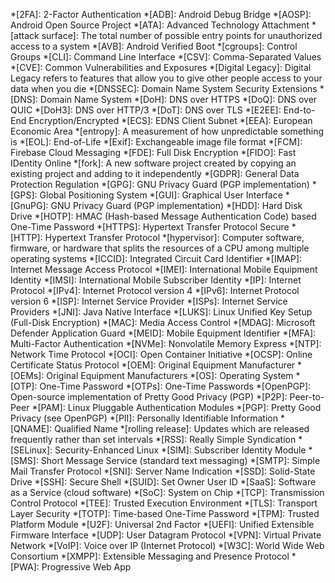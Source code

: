 <!-- markdownlint-disable -->
*[2FA]: 2-Factor Authentication
*[ADB]: Android Debug Bridge
*[AOSP]: Android Open Source Project
*[ATA]: Advanced Technology Attachment
*[attack surface]: The total number of possible entry points for unauthorized access to a system
*[AVB]: Android Verified Boot
*[cgroups]: Control Groups
*[CLI]: Command Line Interface
*[CSV]: Comma-Separated Values
*[CVE]: Common Vulnerabilities and Exposures
*[Digital Legacy]: Digital Legacy refers to features that allow you to give other people access to your data when you die
*[DNSSEC]: Domain Name System Security Extensions
*[DNS]: Domain Name System
*[DoH]: DNS over HTTPS
*[DoQ]: DNS over QUIC
*[DoH3]: DNS over HTTP/3
*[DoT]: DNS over TLS
*[E2EE]: End-to-End Encryption/Encrypted
*[ECS]: EDNS Client Subnet
*[EEA]: European Economic Area
*[entropy]: A measurement of how unpredictable something is
*[EOL]: End-of-Life
*[Exif]: Exchangeable image file format
*[FCM]: Firebase Cloud Messaging
*[FDE]: Full Disk Encryption
*[FIDO]: Fast IDentity Online
*[fork]: A new software project created by copying an existing project and adding to it independently
*[GDPR]: General Data Protection Regulation
*[GPG]: GNU Privacy Guard (PGP implementation)
*[GPS]: Global Positioning System
*[GUI]: Graphical User Interface
*[GnuPG]: GNU Privacy Guard (PGP implementation)
*[HDD]: Hard Disk Drive
*[HOTP]: HMAC (Hash-based Message Authentication Code) based One-Time Password
*[HTTPS]: Hypertext Transfer Protocol Secure
*[HTTP]: Hypertext Transfer Protocol
*[hypervisor]: Computer software, firmware, or hardware that splits the resources of a CPU among multiple operating systems
*[ICCID]: Integrated Circuit Card Identifier
*[IMAP]: Internet Message Access Protocol
*[IMEI]: International Mobile Equipment Identity
*[IMSI]: International Mobile Subscriber Identity
*[IP]: Internet Protocol
*[IPv4]: Internet Protocol version 4
*[IPv6]: Internet Protocol version 6
*[ISP]: Internet Service Provider
*[ISPs]: Internet Service Providers
*[JNI]: Java Native Interface
*[LUKS]: Linux Unified Key Setup (Full-Disk Encryption)
*[MAC]: Media Access Control
*[MDAG]: Microsoft Defender Application Guard
*[MEID]: Mobile Equipment Identifier
*[MFA]: Multi-Factor Authentication
*[NVMe]: Nonvolatile Memory Express
*[NTP]: Network Time Protocol
*[OCI]: Open Container Initiative
*[OCSP]: Online Certificate Status Protocol
*[OEM]: Original Equipment Manufacturer
*[OEMs]: Original Equipment Manufacturers
*[OS]: Operating System
*[OTP]: One-Time Password
*[OTPs]: One-Time Passwords
*[OpenPGP]: Open-source implementation of Pretty Good Privacy (PGP)
*[P2P]: Peer-to-Peer
*[PAM]: Linux Pluggable Authentication Modules
*[PGP]: Pretty Good Privacy (see OpenPGP)
*[PII]: Personally Identifiable Information
*[QNAME]: Qualified Name
*[rolling release]: Updates which are released frequently rather than set intervals
*[RSS]: Really Simple Syndication
*[SELinux]: Security-Enhanced Linux
*[SIM]: Subscriber Identity Module
*[SMS]: Short Message Service (standard text messaging)
*[SMTP]: Simple Mail Transfer Protocol
*[SNI]: Server Name Indication
*[SSD]: Solid-State Drive
*[SSH]: Secure Shell
*[SUID]: Set Owner User ID
*[SaaS]: Software as a Service (cloud software)
*[SoC]: System on Chip
*[TCP]: Transmission Control Protocol
*[TEE]: Trusted Execution Environment
*[TLS]: Transport Layer Security
*[TOTP]: Time-based One-Time Password
*[TPM]: Trusted Platform Module
*[U2F]: Universal 2nd Factor
*[UEFI]: Unified Extensible Firmware Interface
*[UDP]: User Datagram Protocol
*[VPN]: Virtual Private Network
*[VoIP]: Voice over IP (Internet Protocol)
*[W3C]: World Wide Web Consortium
*[XMPP]: Extensible Messaging and Presence Protocol
*[PWA]: Progressive Web App
